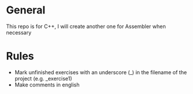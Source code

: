 General
=========

This repo is for C++, I will create another one for Assembler when necessary

Rules
======

- Mark unfinished exercises with an underscore (_) in the filename of the project (e.g. _exercise1)
- Make comments in english